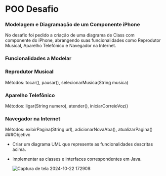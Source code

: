 # POO Desafio
### Modelagem e Diagramação de um Componente iPhone 
No desafio foi pedido a criação de uma diagrama de Class com componente do iPhone, abrangendo suas funcionalidades como Reprodutor Musical, Aparelho Telefônico e Navegador na Internet.
### Funcionalidades a Modelar
### Reprodutor Musical
Métodos: tocar(), pausar(), selecionarMusica(String musica)
### Aparelho Telefônico
Métodos: ligar(String numero), atender(), iniciarCorreioVoz()
### Navegador na Internet
Métodos: exibirPagina(String url), adicionarNovaAba(), atualizarPagina()
###Objetivo
- Criar um diagrama UML que represente as funcionalidades descritas acima.
- Implementar as classes e interfaces correspondentes em Java.
  
  ![Captura de tela 2024-10-22 172908](https://github.com/user-attachments/assets/b40e7872-68cd-4492-99ea-7b47f2c76eaa)
